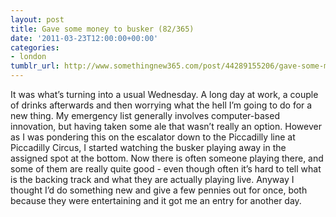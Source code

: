 ```yaml
---
layout: post
title: Gave some money to busker (82/365)
date: '2011-03-23T12:00:00+00:00'
categories:
- london
tumblr_url: http://www.somethingnew365.com/post/44289155206/gave-some-money-to-busker-82365
---
```

It was what’s turning into a usual Wednesday. A long day at work, a couple of drinks afterwards and then worrying what the hell I’m going to do for a new thing.
My emergency list generally involves computer-based innovation, but having taken some ale that wasn’t really an option. However as I was pondering this on the escalator down to the Piccadilly line at Piccadilly Circus, I started watching the busker playing away in the assigned spot at the bottom.
Now there is often someone playing there, and some of them are really quite good - even though often it’s hard to tell what is the backing track and what they are actually playing live. Anyway I thought I’d do something new and give a few pennies out for once, both because they were entertaining and it got me an entry for another day.

